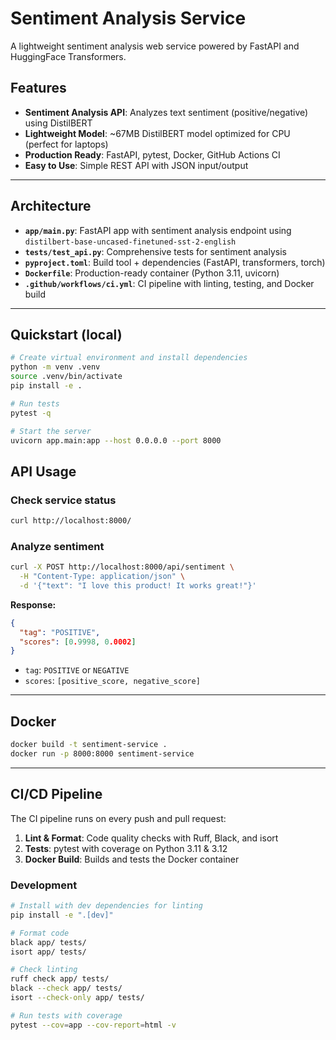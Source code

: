 # Sentiment Analysis Service

A lightweight sentiment analysis web service powered by FastAPI and HuggingFace Transformers.

## Features

- **Sentiment Analysis API**: Analyzes text sentiment (positive/negative) using DistilBERT
- **Lightweight Model**: ~67MB DistilBERT model optimized for CPU (perfect for laptops)
- **Production Ready**: FastAPI, pytest, Docker, GitHub Actions CI
- **Easy to Use**: Simple REST API with JSON input/output

---

## Architecture

- **`app/main.py`**: FastAPI app with sentiment analysis endpoint using `distilbert-base-uncased-finetuned-sst-2-english`
- **`tests/test_api.py`**: Comprehensive tests for sentiment analysis
- **`pyproject.toml`**: Build tool + dependencies (FastAPI, transformers, torch)
- **`Dockerfile`**: Production-ready container (Python 3.11, uvicorn)
- **`.github/workflows/ci.yml`**: CI pipeline with linting, testing, and Docker build

---

## Quickstart (local)

```bash
# Create virtual environment and install dependencies
python -m venv .venv
source .venv/bin/activate
pip install -e .

# Run tests
pytest -q

# Start the server
uvicorn app.main:app --host 0.0.0.0 --port 8000
```

## API Usage

### Check service status
```bash
curl http://localhost:8000/
```

### Analyze sentiment
```bash
curl -X POST http://localhost:8000/api/sentiment \
  -H "Content-Type: application/json" \
  -d '{"text": "I love this product! It works great!"}'
```

**Response:**
```json
{
  "tag": "POSITIVE",
  "scores": [0.9998, 0.0002]
}
```

- `tag`: `POSITIVE` or `NEGATIVE`
- `scores`: `[positive_score, negative_score]`

---

## Docker

```bash
docker build -t sentiment-service .
docker run -p 8000:8000 sentiment-service
```

---

## CI/CD Pipeline

The CI pipeline runs on every push and pull request:

1. **Lint & Format**: Code quality checks with Ruff, Black, and isort
2. **Tests**: pytest with coverage on Python 3.11 & 3.12
3. **Docker Build**: Builds and tests the Docker container

### Development

```bash
# Install with dev dependencies for linting
pip install -e ".[dev]"

# Format code
black app/ tests/
isort app/ tests/

# Check linting
ruff check app/ tests/
black --check app/ tests/
isort --check-only app/ tests/

# Run tests with coverage
pytest --cov=app --cov-report=html -v
```
